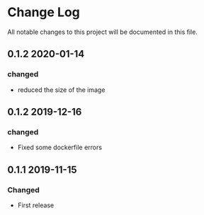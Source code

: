 # Change Log
All notable changes to this project will be documented in this file.

## 0.1.2 2020-01-14
### changed
- reduced the size of the image

## 0.1.2 2019-12-16
### changed
- Fixed some dockerfile errors

## 0.1.1 2019-11-15
### Changed
- First release